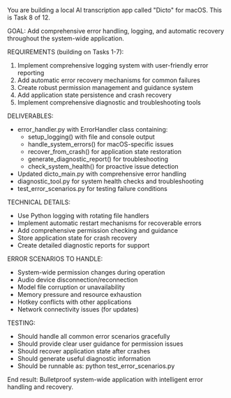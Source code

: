 You are building a local AI transcription app called "Dicto" for macOS. This is Task 8 of 12.

GOAL: Add comprehensive error handling, logging, and automatic recovery throughout the system-wide application.

REQUIREMENTS (building on Tasks 1-7):
1. Implement comprehensive logging system with user-friendly error reporting
2. Add automatic error recovery mechanisms for common failures
3. Create robust permission management and guidance system
4. Add application state persistence and crash recovery
5. Implement comprehensive diagnostic and troubleshooting tools

DELIVERABLES:
- error_handler.py with ErrorHandler class containing:
  - setup_logging() with file and console output
  - handle_system_errors() for macOS-specific issues
  - recover_from_crash() for application state restoration
  - generate_diagnostic_report() for troubleshooting
  - check_system_health() for proactive issue detection
- Updated dicto_main.py with comprehensive error handling
- diagnostic_tool.py for system health checks and troubleshooting
- test_error_scenarios.py for testing failure conditions

TECHNICAL DETAILS:
- Use Python logging with rotating file handlers
- Implement automatic restart mechanisms for recoverable errors
- Add comprehensive permission checking and guidance
- Store application state for crash recovery
- Create detailed diagnostic reports for support

ERROR SCENARIOS TO HANDLE:
- System-wide permission changes during operation
- Audio device disconnection/reconnection
- Model file corruption or unavailability
- Memory pressure and resource exhaustion
- Hotkey conflicts with other applications
- Network connectivity issues (for updates)

TESTING:
- Should handle all common error scenarios gracefully
- Should provide clear user guidance for permission issues
- Should recover application state after crashes
- Should generate useful diagnostic information
- Should be runnable as: python test_error_scenarios.py

End result: Bulletproof system-wide application with intelligent error handling and recovery.